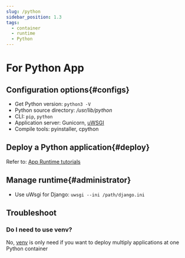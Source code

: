 ```yaml
---
slug: /python
sidebar_position: 1.3
tags:
  - container
  - runtime
  - Python
---
```


# For Python App

## Configuration options{#configs}

- Get Python version: `python3 -V`
- Python source directory: */usr/lib/python*  
- CLI: `pip`, `python`
- Application server: Gunicorn, [uWSGI](https://uwsgi-docs.readthedocs.io/)
- Compile tools: pyinstaller, cpython

## Deploy a Python application{#deploy}

Refer to: [App Runtime tutorials](../runtime#quick)

## Manage runtime{#administrator}

- Use uWsgi for Django: `uwsgi --ini /path/django.ini`

## Troubleshoot

### Do I need to use venv?

No, [venv](https://docs.python.org/zh-cn/3/tutorial/venv.html) is only need if you want to deploy multiply applications at one Python container
